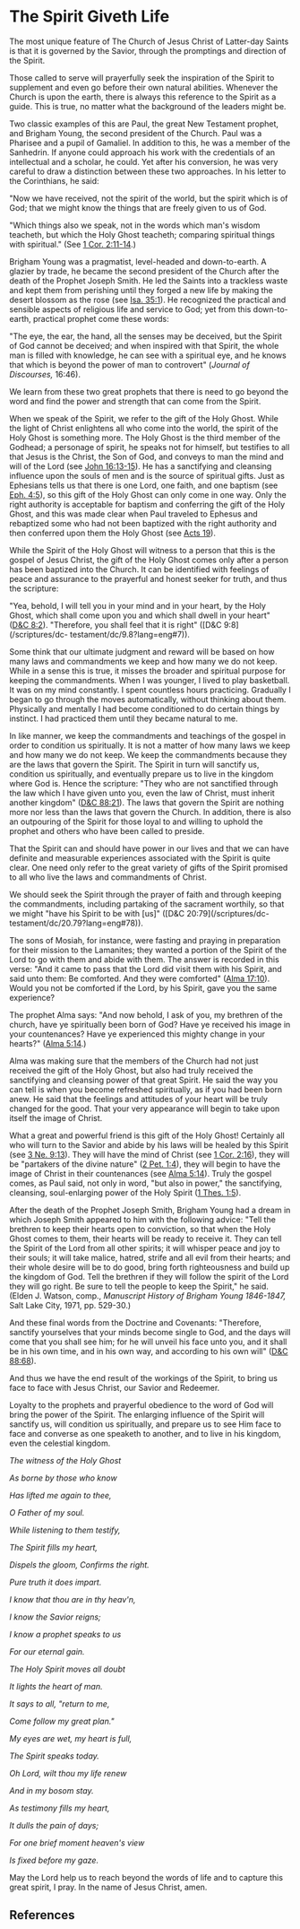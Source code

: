 # The Spirit Giveth Life

The most unique feature of The Church of Jesus Christ of Latter-day Saints is
that it is governed by the Savior, through the promptings and direction of the
Spirit.

Those called to serve will prayerfully seek the inspiration of the Spirit to
supplement and even go before their own natural abilities. Whenever the Church
is upon the earth, there is always this reference to the Spirit as a guide.
This is true, no matter what the background of the leaders might be.

Two classic examples of this are Paul, the great New Testament prophet, and
Brigham Young, the second president of the Church. Paul was a Pharisee and a
pupil of Gamaliel. In addition to this, he was a member of the Sanhedrin. If
anyone could approach his work with the credentials of an intellectual and a
scholar, he could. Yet after his conversion, he was very careful to draw a
distinction between these two approaches. In his letter to the Corinthians, he
said:

"Now we have received, not the spirit of the world, but the spirit which is of
God; that we might know the things that are freely given to us of God.

"Which things also we speak, not in the words which man's wisdom teacheth, but
which the Holy Ghost teacheth; comparing spiritual things with spiritual."
(See [1 Cor. 2:11-14](/scriptures/nt/1-cor/2.11-14?lang=eng#10).)

Brigham Young was a pragmatist, level-headed and down-to-earth. A glazier by
trade, he became the second president of the Church after the death of the
Prophet Joseph Smith. He led the Saints into a trackless waste and kept them
from perishing until they forged a new life by making the desert blossom as
the rose (see [Isa. 35:1](/scriptures/ot/isa/35.1?lang=eng#0)). He recognized
the practical and sensible aspects of religious life and service to God; yet
from this down-to-earth, practical prophet come these words:

"The eye, the ear, the hand, all the senses may be deceived, but the Spirit of
God cannot be deceived; and when inspired with that Spirit, the whole man is
filled with knowledge, he can see with a spiritual eye, and he knows that
which is beyond the power of man to controvert" (_Journal of Discourses,_
16:46).

We learn from these two great prophets that there is need to go beyond the
word and find the power and strength that can come from the Spirit.

When we speak of the Spirit, we refer to the gift of the Holy Ghost. While the
light of Christ enlightens all who come into the world, the spirit of the Holy
Ghost is something more. The Holy Ghost is the third member of the Godhead; a
personage of spirit, he speaks not for himself, but testifies to all that
Jesus is the Christ, the Son of God, and conveys to man the mind and will of
the Lord (see [John 16:13-15](/scriptures/nt/john/16.13-15?lang=eng#12)). He
has a sanctifying and cleansing influence upon the souls of men and is the
source of spiritual gifts. Just as Ephesians tells us that there is one Lord,
one faith, and one baptism (see [Eph.
4:5](/scriptures/nt/eph/4.5?lang=eng#4)), so this gift of the Holy Ghost can
only come in one way. Only the right authority is acceptable for baptism and
conferring the gift of the Holy Ghost, and this was made clear when Paul
traveled to Ephesus and rebaptized some who had not been baptized with the
right authority and then conferred upon them the Holy Ghost (see [Acts
19](/scriptures/nt/acts/19?lang=eng)).

While the Spirit of the Holy Ghost will witness to a person that this is the
gospel of Jesus Christ, the gift of the Holy Ghost comes only after a person
has been baptized into the Church. It can be identified with feelings of peace
and assurance to the prayerful and honest seeker for truth, and thus the
scripture:

"Yea, behold, I will tell you in your mind and in your heart, by the Holy
Ghost, which shall come upon you and which shall dwell in your heart"
([D&amp;C 8:2](/scriptures/dc-testament/dc/8.2?lang=eng#1)). "Therefore, you
shall feel that it is right" ([D&amp;C 9:8](/scriptures/dc-
testament/dc/9.8?lang=eng#7)).

Some think that our ultimate judgment and reward will be based on how many
laws and commandments we keep and how many we do not keep. While in a sense
this is true, it misses the broader and spiritual purpose for keeping the
commandments. When I was younger, I lived to play basketball. It was on my
mind constantly. I spent countless hours practicing. Gradually I began to go
through the moves automatically, without thinking about them. Physically and
mentally I had become conditioned to do certain things by instinct. I had
practiced them until they became natural to me.

In like manner, we keep the commandments and teachings of the gospel in order
to condition us spiritually. It is not a matter of how many laws we keep and
how many we do not keep. We keep the commandments because they are the laws
that govern the Spirit. The Spirit in turn will sanctify us, condition us
spiritually, and eventually prepare us to live in the kingdom where God is.
Hence the scripture: "They who are not sanctified through the law which I have
given unto you, even the law of Christ, must inherit another kingdom"
([D&amp;C 88:21](/scriptures/dc-testament/dc/88.21?lang=eng#20)). The laws
that govern the Spirit are nothing more nor less than the laws that govern the
Church. In addition, there is also an outpouring of the Spirit for those loyal
to and willing to uphold the prophet and others who have been called to
preside.

That the Spirit can and should have power in our lives and that we can have
definite and measurable experiences associated with the Spirit is quite clear.
One need only refer to the great variety of gifts of the Spirit promised to
all who live the laws and commandments of Christ.

We should seek the Spirit through the prayer of faith and through keeping the
commandments, including partaking of the sacrament worthily, so that we might
"have his Spirit to be with [us]" ([D&amp;C 20:79](/scriptures/dc-
testament/dc/20.79?lang=eng#78)).

The sons of Mosiah, for instance, were fasting and praying in preparation for
their mission to the Lamanites; they wanted a portion of the Spirit of the
Lord to go with them and abide with them. The answer is recorded in this
verse: "And it came to pass that the Lord did visit them with his Spirit, and
said unto them: Be comforted. And they were comforted" ([Alma
17:10](/scriptures/bofm/alma/17.10?lang=eng#9)). Would you not be comforted if
the Lord, by his Spirit, gave you the same experience?

The prophet Alma says: "And now behold, I ask of you, my brethren of the
church, have ye spiritually been born of God? Have ye received his image in
your countenances? Have ye experienced this mighty change in your hearts?"
([Alma 5:14](/scriptures/bofm/alma/5.14?lang=eng#13).)

Alma was making sure that the members of the Church had not just received the
gift of the Holy Ghost, but also had truly received the sanctifying and
cleansing power of that great Spirit. He said the way you can tell is when you
become refreshed spiritually, as if you had been born anew. He said that the
feelings and attitudes of your heart will be truly changed for the good. That
your very appearance will begin to take upon itself the image of Christ.

What a great and powerful friend is this gift of the Holy Ghost! Certainly all
who will turn to the Savior and abide by his laws will be healed by this
Spirit (see [3 Ne. 9:13](/scriptures/bofm/3-ne/9.13?lang=eng#12)). They will
have the mind of Christ (see [1 Cor.
2:16](/scriptures/nt/1-cor/2.16?lang=eng#15)), they will be "partakers of the
divine nature" ([2 Pet. 1:4](/scriptures/nt/2-pet/1.4?lang=eng#3)), they will
begin to have the image of Christ in their countenances (see [Alma
5:14](/scriptures/bofm/alma/5.14?lang=eng#13)). Truly the gospel comes, as
Paul said, not only in word, "but also in power," the sanctifying, cleansing,
soul-enlarging power of the Holy Spirit ([1 Thes.
1:5](/scriptures/nt/1-thes/1.5?lang=eng#4)).

After the death of the Prophet Joseph Smith, Brigham Young had a dream in
which Joseph Smith appeared to him with the following advice: "Tell the
brethren to keep their hearts open to conviction, so that when the Holy Ghost
comes to them, their hearts will be ready to receive it. They can tell the
Spirit of the Lord from all other spirits; it will whisper peace and joy to
their souls; it will take malice, hatred, strife and all evil from their
hearts; and their whole desire will be to do good, bring forth righteousness
and build up the kingdom of God. Tell the brethren if they will follow the
spirit of the Lord they will go right. Be sure to tell the people to keep the
Spirit," he said. (Elden J. Watson, comp., _Manuscript History of Brigham
Young 1846-1847,_ Salt Lake City, 1971, pp. 529-30.)

And these final words from the Doctrine and Covenants: "Therefore, sanctify
yourselves that your minds become single to God, and the days will come that
you shall see him; for he will unveil his face unto you, and it shall be in
his own time, and in his own way, and according to his own will" ([D&amp;C
88:68](/scriptures/dc-testament/dc/88.68?lang=eng#67)).

And thus we have the end result of the workings of the Spirit, to bring us
face to face with Jesus Christ, our Savior and Redeemer.

Loyalty to the prophets and prayerful obedience to the word of God will bring
the power of the Spirit. The enlarging influence of the Spirit will sanctify
us, will condition us spiritually, and prepare us to see Him face to face and
converse as one speaketh to another, and to live in his kingdom, even the
celestial kingdom.

_The witness of the Holy Ghost_

_As borne by those who know_

_Has lifted me again to thee,_

_O Father of my soul._

_While listening to them testify,_

_The Spirit fills my heart,_

_Dispels the gloom, Confirms the right._

_Pure truth it does impart._

_I know that thou are in thy heav'n,_

_I know the Savior reigns;_

_I know a prophet speaks to us_

_For our eternal gain._

_The Holy Spirit moves all doubt_

_It lights the heart of man._

_It says to all, "return to me,_

_Come follow my great plan."_

_My eyes are wet, my heart is full,_

_The Spirit speaks today._

_Oh Lord, wilt thou my life renew_

_And in my bosom stay._

_As testimony fills my heart,_

_It dulls the pain of days;_

_For one brief moment heaven's view_

_Is fixed before my gaze._

May the Lord help us to reach beyond the words of life and to capture this
great spirit, I pray. In the name of Jesus Christ, amen.

## References

